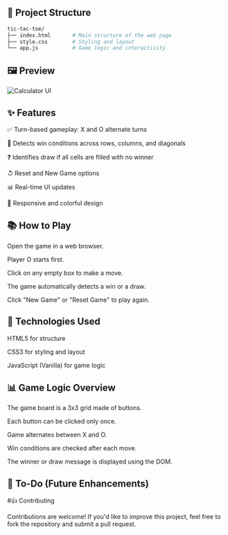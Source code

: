 ## 📁 Project Structure

```bash
tic-tac-toe/
├── index.html       # Main structure of the web page
├── style.css        # Styling and layout
└── app.js           # Game logic and interactivity

```

## 🖼️ Preview

![Calculator UI](screenshot.png)

## ✨ Features

✅ Turn-based gameplay: X and O alternate turns

🎉 Detects win conditions across rows, columns, and diagonals

❓ Identifies draw if all cells are filled with no winner

↺ Reset and New Game options

📊 Real-time UI updates

🌈 Responsive and colorful design

## 📚 How to Play

Open the game in a web browser.

Player O starts first.

Click on any empty box to make a move.

The game automatically detects a win or a draw.

Click "New Game" or "Reset Game" to play again.




## 📝 Technologies Used

HTML5 for structure

CSS3 for styling and layout

JavaScript (Vanilla) for game logic

## 📊 Game Logic Overview

The game board is a 3x3 grid made of buttons.

Each button can be clicked only once.

Game alternates between X and O.

Win conditions are checked after each move.

The winner or draw message is displayed using the DOM.

## 📄 To-Do (Future Enhancements)



#👍 Contributing

Contributions are welcome! If you'd like to improve this project, feel free to fork the repository and submit a pull request.



